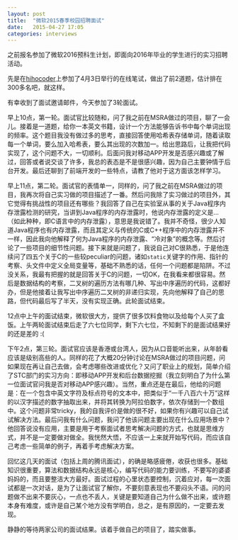 ```yaml
---
layout: post
title:  "微软2015春季校园招聘面试"
date:   2015-04-27 17:05
categories: interviews
---
```


之前报名参加了微软2016预科生计划，即面向2016年毕业的学生进行的实习招聘活动。

先是在[hihocoder][链接]上参加了4月3日举行的在线笔试，做出了前2道题，估计排在300多名吧，就这样。

有幸收到了面试邀请邮件，今天参加了3轮面试。

早上10点，第一轮。面试官比较随和，问了我之前在MSRA做过的项目，聊了一会儿。接着是一道题，给你一本英文书籍，设计一个方法能够告诉书中每个单词出现的频率。这个题目我没有做过多的思考，直接回答使用哈希表存储单词，随着读取每一个单词，要么加入哈希表，要么其出现的次数加一。给出思路后，让我把代码实现了，这个问题不大，一切顺利。后面问我对移动APP开发是否感兴趣或了解过，回答或者说交谈了许多，我总的表态是不是很感兴趣，因为自己主要钟情于后台开发。最后还聊到了前端开发的一些特点，请教了他对于这方面该怎样学习。

早上11点，第二轮。面试官的表情单一，同样的，问了我之前在MSRA做过的项目，我再次将自己实习做的项目描述了一番。然后问我除了实习做过的项目外，其它觉得有挑战性的项目还有哪些？我回答了自己在实验室从事的关于Java程序内存泄露检测的研究，当讲到Java程序的内存泄露时，他说内存泄露的定义是...（如此种种，即C语言中的内存泄露），意思是我说错了。我并不奇怪，很少人知道Java程序也有内存泄露，而且其定义与传统的C或C++程序中的内存泄露并不一样，因此我向他解释了何为Java程序的内存泄露、“冷对象”的概念等。然后讨论了一些项目的细节性问题。接下来就是问题了，我说自己对C很熟悉，于是他连续问了四五个关于C的一些较peculiar的问题，诸如`static`关键字的作用、指针的考察、头文件中定义全局变量等，基础不熟悉的话，任何一个问题都是陷阱。不过没关系，我最有把握的就是回答关于C的问题，一切OK，在我看来都很容易。然后是数据结构的考察，二叉树的遍历方法有哪几种、写出中序遍历的代码，这都好办，但是他接着让我写出中序遍历二叉树的非递归实现，先向他解释了自己的思路，但代码最后写了半天，没有实现正确。此轮面试结束。

12点中上午的面试结束，微软很大方，提供了很多饮料食物以及给每个人买了盒饭。上午两轮面试结束后走了六七位同学，剩下六七位，不知剩下的是面试结果好的还是差的 :(

下午2点，第三轮。面试官应该是香港或台湾人，因为从口音能听出来，从年龄看应该是级别高些的人。同样的花了大概20分钟讨论在MSRA做过的项目问题，问如果现在再让自己去做，会考虑哪些改进或优化？又问了职业上的规划，简单介绍了STC部门的实习方向：即移动APP开发和后台数据挖掘（我立刻明白了为什么第一位面试官问我是否对移动APP感兴趣）。当然，重点还是在最后，他给的问题是：在一个包含中英文字符及标点符号的文本中，把类似于“一千八百六十万”这样的以汉字描述的数字抽取出来，并将其转换为阿拉伯数字，依次存储到一个数组中。这个问题非常tricky，我的自我评价是做的很不好，如果你有兴趣可以自己试试解决方法。最后问我有什么问题，我问了他该问题主要出现在什么应用场景中？他回答说没有应用，主要是用于考察面试者思考解决问题的方式，也就是思维方式，并不是一定要做对做全。我恍然大悟，不应该一上来就开始写代码，而应该自己考虑一些简单的例子，再着手考虑解决方案。

回忆这几天的面试（包括上周的腾讯面试），的确是略感疲倦，收获也很多。基础知识很重要，算法和数据结构永远是核心，编写代码的能力要训练，不要写的婆婆妈妈的，而且要整洁大方最好。面试过程的心里状态要控制，沉着应对，每一次面试都是一次对话，是为了让面试官了解你，不要刻意表现也不要闷头不语。问的问题做不出来不要灰心，一点也不丢人，关键是要知道自己为什么做不出来，或许题本身有难度，或许是自己某个地方没有学明白，总之，是有原因的，一定要去发现。

静静的等待两家公司的面试结果。该着手做自己的项目了，踏实做事。


[链接]: http://hihocoder.com/contest/mstest2015april/problems